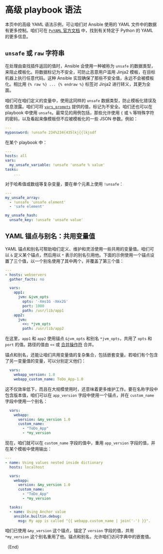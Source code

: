 # 高级 playbook 语法

本页中的高级 YAML 语法示例，可让咱们对 Ansible 使用的 YAML 文件中的数据有更多控制。咱们可在 [`PyYAML` 官方文档](https://pyyaml.org/wiki/PyYAMLDocumentation#YAMLtagsandPythontypes) 中，找到有关特定于 Python 的 YAML 的更多信息。


## `unsafe` 或 `raw` 字符串

在处理由查找插件返回的值时，Ansible 会使用一种被称为 `unsafe` 的数据类型，来阻止模板化。将数据标记为不安全，可防止恶意用户滥用 Jinja2 模板，在目标机器上执行任意代码。这种 Ansible 实现确保了那些不安全值，永远不会被模板化。相比用 `{% raw %} ... {% endraw %}` 标签对 Jinja2 进行转义，其更为全面。


咱们可在咱们定义的变量中，使用这同样的 `unsafe` 数据类型，防止模板化错误及信息泄露。咱们可将 [`vars_prompts`](./using/prompts.md#允许-vars_prompt-值中的特殊字符) 提供的值，标记为不安全。咱们还也可以在 playbook 中使用 `unsafe`。最常见的用例包括，那些允许使用 `{` 或 `%` 等特殊字符的密码，以及看起来像模板但不应被模板化的一些 JSON 参数。例如：


```yaml
---
mypassword: !unsafe 234%234{435lkj{{lkjsdf
```


在某个 playbook 中：


```yaml
---
hosts: all
vars:
  my_unsafe_variable: !unsafe 'unsafe % value'
tasks:
    ...
```


对于哈希值或数组等复杂变量，要在单个元素上使用 `!unsafe`：

```yaml
---
my_unsafe_array:
  - !unsafe 'unsafe element'
  - 'safe element'

my_unsafe_hash:
  unsafe_key: !unsafe 'unsafe value'
```

## YAML 锚点与别名：共用变量值

YAML 锚点和别名可帮助咱们定义、维护和灵活使用一些共用的变量值。咱们可以 `&` 定义某个锚点，然后用以 `*` 表示的别名引用他。下面的示例使用一个锚点设置了三个值，以一个别名使用了其中两个，并覆盖了第三个值：


```yaml
---
- hosts: webservers
  gather_facts: no

  vars:
    app1:
      jvm: &jvm_opts
        opts: '-Xms1G -Xmx2G'
        port: 1000
        path: /usr/lib/app1
    app2:
      jvm:
        <<: *jvm_opts
        path: /usr/lib/app2
```

在这里，`app1` 和 `app2` 使用锚点 `&jvm_opts` 和别名 `*jvm_opts`，共用了 `opts` 和 `port` 的值。路径的值由 `<<` 或 [合并操作符](https://yaml.org/type/merge.html) 合并。


锚点和别名，还能让咱们共用变量值的复杂集合，包括嵌套变量。若咱们有个包含了另一变量值的变量，可以分别定义他们：

```yaml
  vars:
    webapp_version: 1.0
    webapp_custom_name: ToDo_App-1.0
```

这不仅效率低下，而且在大规模使用时，还意味着更多维护工作。要在名称字段中包含版本值，咱们可以在 `app_version` 字段中使用一个锚点，并在 `custom_name` 字段中使用一个别名：

```yaml
  vars:
    webapp:
      version: &my_version 1.0
      custom_name:
        - "ToDo_App"
        - *my_version
```

现在，咱们就可以在 `custom_name` 字段的值中，重用 `app_version` 字段的值，并在某个模板中使用输出：


```yaml
---
- name: Using values nested inside dictionary
  hosts: localhost

  vars:
    webapp:
      version: &my_version 1.0
      custom_name:
        - "ToDo_App"
        - *my_version

  tasks:
  - name: Using Anchor value
    ansible.builtin.debug:
      msg: My app is called "{{ webapp.custom_name | join('-') }}".
```

咱们已使用 `&my_version` 这个锚点，锚定了 `version` 字段的值，并用 `*my_version` 这个别名重用了他。锚点和别名，允许咱们访问字典中的嵌套值。


（End）

